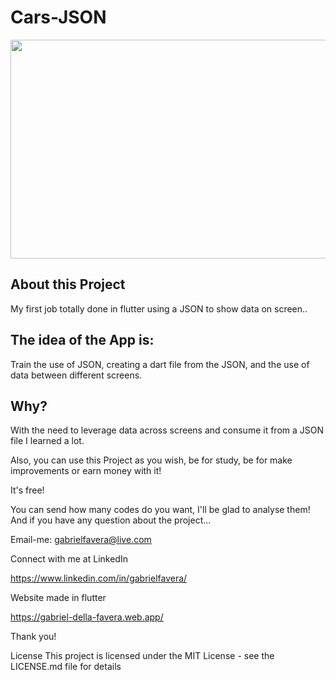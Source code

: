 # Cars-JSON

<p float="left">
 <img src="https://i.imgur.com/iEQbth5.png" width="690" height="350" />
</p>



## About this Project
My first job totally done in flutter using a JSON to show data on screen..

## The idea of the App is:
Train the use of JSON, creating a dart file from the JSON, and the use of data between different screens.

## Why?
With the need to leverage data across screens and consume it from a JSON file I learned a lot.

Also, you can use this Project as you wish, be for study, be for make improvements or earn money with it!

It's free!

You can send how many codes do you want, I'll be glad to analyse them! And if you have any question about the project...

Email-me: gabrielfavera@live.com

Connect with me at LinkedIn

https://www.linkedin.com/in/gabrielfavera/

Website made in flutter

https://gabriel-della-favera.web.app/

Thank you!

License This project is licensed under the MIT License - see the LICENSE.md file for details
